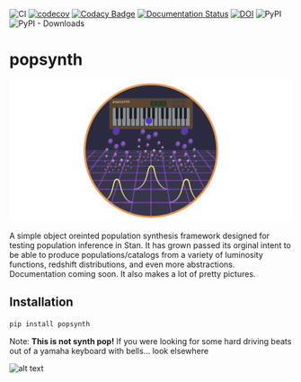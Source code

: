 
![CI](https://github.com/grburgess/popsynth/workflows/CI/badge.svg?branch=master)
[![codecov](https://codecov.io/gh/grburgess/popsynth/branch/master/graph/badge.svg)](https://codecov.io/gh/grburgess/popsynth)
[![Codacy Badge](https://api.codacy.com/project/badge/Grade/5d02c9e6f5c540989a615eb1575863e3)](https://app.codacy.com/gh/grburgess/popsynth?utm_source=github.com&utm_medium=referral&utm_content=grburgess/popsynth&utm_campaign=Badge_Grade_Settings)
[![Documentation Status](https://readthedocs.org/projects/popsynth/badge/?version=latest)](https://popsynth.readthedocs.io/en/latest/?badge=latest)
[![DOI](https://zenodo.org/badge/DOI/10.5281/zenodo.3372456.svg)](https://doi.org/10.5281/zenodo.3372456)
![PyPI](https://img.shields.io/pypi/v/popsynth)
![PyPI - Downloads](https://img.shields.io/pypi/dm/popsynth)
# popsynth

![alt text](https://raw.githubusercontent.com/grburgess/popsynth/master/external/logo.png)

A simple object oreinted  population synthesis framework designed for testing population inference in Stan.
It has grown passed its orginal intent to be able to produce populations/catalogs from a variety of luminosity functions, redshift distributions, and even more abstractions. Documentation coming soon.
It also makes a lot of pretty pictures.

## Installation
```bash
pip install popsynth
```


Note: **This is not synth pop!** If you were looking for some hard driving beats out of a yamaha keyboard with bells... look elsewhere

![alt text](https://raw.githubusercontent.com/grburgess/popsynth/master/external/pop.gif)

